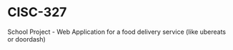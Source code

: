 # CISC-327
School Project - Web Application for a food delivery service (like ubereats or doordash)

